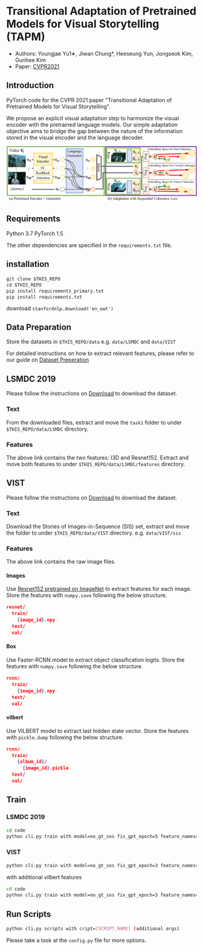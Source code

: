 # Transitional Adaptation of Pretrained Models for Visual Storytelling (TAPM)

- Authors: Youngjae Yu1∗, Jiwan Chung*, Heeseung Yun, Jongseok Kim, Gunhee Kim
- Paper: [CVPR2021](https://openaccess.thecvf.com/content/CVPR2021/html/Yu_Transitional_Adaptation_of_Pretrained_Models_for_Visual_Storytelling_CVPR_2021_paper.html)

## Introduction

PyTorch code for the CVPR 2021 paper "Transitional Adaptation of Pretrained Models for Visual Storytelling".

We propose an explicit visual adaptation step to harmonize the visual encoder with the pretrained language models.
Our simple adaptation objective aims to bridge the gap between the nature of the information stored in the visual encoder and the language decoder.

![model architecture figure](assets/architecture.png)

## Requirements

Python 3.7
PyTorch 1.5

The other dependencies are specified in the `requirements.txt` file.

## installation

```
git clone $THIS_REPO
cd $THIS_REPO
pip install requirements_primary.txt
pip install requirements.txt
```

download `stanfordnlp.download('en_ewt')`

## Data Preparation

Store the datasets in `$THIS_REPO/data`
e\.g\. `data/LSMDC` and `data/VIST`

For detailed instructions on how to extract relevant features, please refer to our guide on
[Dataset Preperation](guides/feature_extraction.md)

## LSMDC 2019
Please follow the instructions on [Download](https://sites.google.com/site/describingmovies/download?authuser=0) to download the dataset.

### Text
From the downloaded files, extract and move the `task1` folder to under `$THIS_REPO/data/LSMDC` directory.

### Features
The above link contains the two features: I3D and Resnet152.
Extract and move both features to under `$THIS_REPO/data/LSMDC/features` directory.

## VIST
Please follow the instructions on [Download](http://visionandlanguage.net/VIST/dataset.html) to download the dataset.

### Text
Download the Stories of Images-in-Sequence (SIS) set, extract and move the folder to under `$THIS_REPO/data/VIST` directory.
e\.g\. `data/VIST/sis`

### Features
The above link contains the raw image files.

#### Images

Use [Resnet152 pretrained on ImageNet](https://pytorch.org/docs/stable/torchvision/models.html) to extract features for each image.
Store the features with `numpy.save` following the below structure.
```json
resnet/
  train/
    {image_id}.npy
  test/
  val/
```

#### Box
Use Faster-RCNN model to extract object classification logits.
Store the features with `numpy.save` following the below structure.
```json
rcnn/
  train/
    {image_id}.npy
  test/
  val/
```

#### vilbert
Use VILBERT model to extract last hidden state vector.
Store the features with `pickle.dump` following the below structure.
```json
rcnn/
  train/
    {album_id}/
      {image_id}.pickle
  test/
  val/
```

## Train

### LSMDC 2019

```bash
cd code
python cli.py train with model=no_gt_sos fix_gpt_epoch=5 feature_names="['video', 'images']"
```

### VIST

```bash
python cli.py train with model=no_gt_sos fix_gpt_epoch=3 feature_names="['images', 'box']" use_vist=True
```

with additional vilbert features

```bash
cd code
python cli.py train with model=no_gt_sos fix_gpt_epoch=3 feature_names="['images', 'box', 'vilbert']" use_vist=True
```

## Run Scripts

```bash
python cli.py scripts with cript=[SCRIPT_NAME] (additional args)
```

Please take a look at the `config.py` file for more options.
